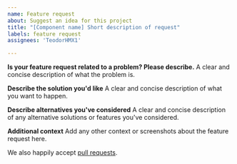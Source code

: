 ```yaml
---
name: Feature request
about: Suggest an idea for this project
title: "[Component name] Short description of request"
labels: feature request
assignees: 'TeodorHMX1'

---
```


**Is your feature request related to a problem? Please describe.**
A clear and concise description of what the problem is.

**Describe the solution you'd like**
A clear and concise description of what you want to happen.

**Describe alternatives you've considered**
A clear and concise description of any alternative solutions or features you've considered.

**Additional context**
Add any other context or screenshots about the feature request here.

We also happily accept [pull requests](https://github.com/zeoflow/anidero/pulls).
